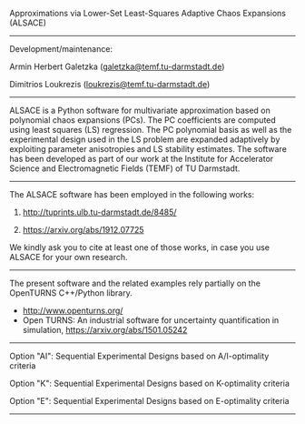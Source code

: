 Approximations via Lower-Set Least-Squares Adaptive Chaos Expansions 
(ALSACE)

--------------------------------------------------------------------------------

Development/maintenance: 

Armin Herbert Galetzka (galetzka@temf.tu-darmstadt.de)

Dimitrios Loukrezis (loukrezis@temf.tu-darmstadt.de)

--------------------------------------------------------------------------------

ALSACE is a Python software for multivariate approximation based on polynomial 
chaos expansions (PCs). The PC coefficients are computed using least squares 
(LS) regression. The PC polynomial basis as well as the experimental design used
in the LS problem are expanded adaptively by exploiting parameter anisotropies 
and LS stability estimates. The software has been developed as part of our work 
at the Institute for Accelerator Science and Electromagnetic Fields (TEMF) of TU 
Darmstadt. 

--------------------------------------------------------------------------------

The ALSACE software has been employed in the following works:

1) http://tuprints.ulb.tu-darmstadt.de/8485/

2) https://arxiv.org/abs/1912.07725

We kindly ask you to cite at least one of those works, in case you use ALSACE 
for your own research. 

--------------------------------------------------------------------------------

The present software and the related examples rely partially on the OpenTURNS 
C++/Python library.
- http://www.openturns.org/ 
- Open TURNS: An industrial software for uncertainty quantification in 
simulation, https://arxiv.org/abs/1501.05242 

--------------------------------------------------------------------------------

 Option "AI": Sequential Experimental Designs based on A/I-optimality criteria

 Option "K": Sequential Experimental Designs based on K-optimality criteria

 Option "E": Sequential Experimental Designs based on E-optimality criteria

--------------------------------------------------------------------------------




